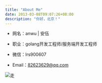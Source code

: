 ```yaml
---
title: "About Me"
date: 2013-03-08T09:07:26+08:00
description: "你好，北京！"
---
```




- 网名：anwu | 安伍
  
- 职业：golang开发工程师/服务端开发工程师
  
- 微信：lrs900607
  
- Email：82623629@qq.com

![走](https://gitee.com/luanruisong/blog_img/raw/master//20210203142717.png)
